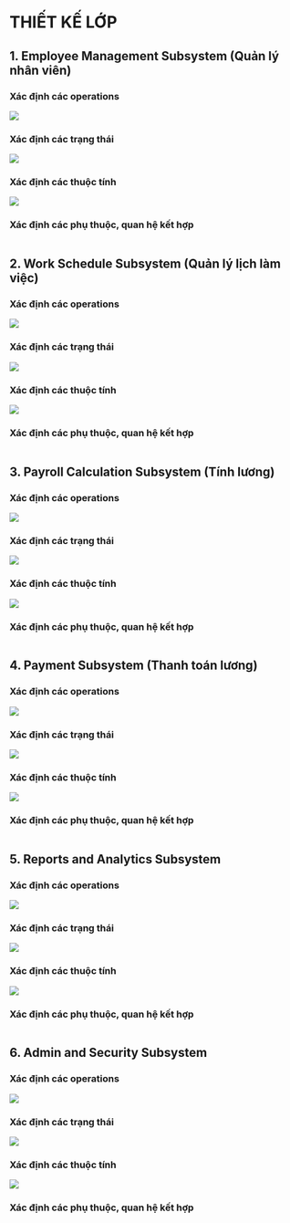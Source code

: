 # THIẾT KẾ LỚP
## **1. Employee Management Subsystem (Quản lý nhân viên)**
### Xác định các operations
![](https://www.planttext.com/api/plantuml/png/b54x3i8m3Drx2ei91YxG0I5H1WOcJc28LIBoK-8YLOYJCN0aha2Qjb2aB7Ynz3xES_nwFDU1qNEZLU7mTC6QOBRLJjcM2FPe8g39C1oQOsW3avx1hO1O9uKXm4VQWttH0EugA44Qdb06DKNmm5wQUe8x6oHBQtAS81SJfXGPzYmzLSZTrAubvfv9kB66lLMA_4zM569KpCVSvSUqY5ElLeg9eN4YFlEVHv2YZ6TNfU_966hYKLqHerGXPnebmywfPTPTBbVVEvMWqr534GrhCgAx_1i00F__0m00)
### Xác định các trạng thái
![](https://www.planttext.com/api/plantuml/png/Z9AnJiCm48PtFuLdf8mme5ArOc50Gg9iKOOZkIQM7BkrpvNwR1ru95u1sqdX4ehATlx_p__fxFiyVQmyWQFGQr7ULB8ebdAzs-cZCgqu5rbzKWuRUIyXYge6KjQasja3Dc8mCsQ3qyV8TKagktoi6B013Kxbg07ney2XHzltollOWu4r4oiXnawppBe3qyQAh3m7St8Mp6YUBiHtucGcXW-3JRd_Xa-uAmr-iLTcPO_uZ730b-twtQEfCV8Ezm4zIPqCCRFv7pkauCmbuWrThmnGnhO9vnqlk3_cAz8ONqABya7UtLP_tTq7HNaV5qN17B52qwHL_G800F__0m00)
### Xác định các thuộc tính
![](https://www.planttext.com/api/plantuml/png/X5HBRi8m4DrpYX4hAW47YAe8gLGgKekgfXSOaacmwazaErIeucHTz4YzGfqG1mS2zIRAl3Tlnczi_tx_B8n5RIl1HoMc7rWGZ1z5oTMU25vGke0WQI6fDcPlB8anV8t0hPIZCT1HZy5wpO3Qu6e94J1f0qYY81TCh6Qo2E8PbQwBfj80kcMQbcZhpFhJAuMC3wMKMoLfNOaDwKlOTOyyhRZJUYTPQPhSdNKAK9MPWrSoLrgWPKfEUhrFpqfFZnMx_rfmfrZMA1v6WMMloh1QhsTPsGO7BFFG-efr6pIK84UzTsZE5OR9oBdwH9cIkG134vH5VjHed3WHUvtxOJyeQRNYt5axDFQwr3Cpzjxpuu7TT2HlHnmqXbdcSoTUrV5zhETjEAsB96_dj2LazJnlAsN4wORIG4P1rjENPDsXC8DPdXFwwY3IEQO4gwUtfBbVWQK0ETbqsucZnMOyLym5CBYZ7li_yzes1WOxcyMdons1Q5u2SulTdUi8t65XXRpAdi_ZOByHLCOf7qOBabdz3lq1003__mC0)
### Xác định các phụ thuộc, quan hệ kết hợp
![]()
## **2. Work Schedule Subsystem (Quản lý lịch làm việc)**
### Xác định các operations
![](https://www.planttext.com/api/plantuml/png/b5AzZi8m3Dxx55Od67Y13YUaAmDpXvj3uoiHRbB5xaa8yMGCF1AlG0ZzGyfoNYpv-pxdivt7xRvbKLxwbh9ErIVL8EG_pf-Wge-eUqAe-WEVMR3DuP91Y9eKyuo_Y-_WeRWleG1ZPG5Xsv4xOmgA3aeb691NMggiJWDyDBzIeYX37D1AlB5DnAy9az_EYdT4w3_irXv3rv6q6jqNasuTMlyvenUQljF_rcWaJ6ZsPTn4Gj2WJEnvSHDxn8PvOqgCkjbypMSge5Ksd9S_s96JxuOdyi0w83dRC8ZBhjasxF_rDPu0003__mC0)
### Xác định các trạng thái
![](https://www.planttext.com/api/plantuml/png/R51B2i8m5Dpd55aBkO28jBWL15sAYvYCRI5DQ_AIoxdmI5v1KgpHajqm7sRUUpsUbIVfAFI6dLSNBiIMdrGB7Knd6vRXfDIAkeWF2RxcVePo7DqGeTd2ab9xo8Z3hRvwM9LI3lS0JzmaePJO3VreGD2_5MecIuaZV9wQ6rGhRGFsfnOF-UvVZ2sQ7IWuE_rh8qHUoofOdJxv1W00__y30000)
### Xác định các thuộc tính
![](https://www.planttext.com/api/plantuml/png/V5DBQiCm4Dtx54DMDiGN22K4waKBfHiNkbQjgICobem-BI7aP5tqIBr2fTX9P5UDDXBpPlJclP5-lhutnZ9jNKTPpveTQn4Mhqhle6wso1qXrExDx8t5RW673FngY1bpnOTWM2MOCVXOmGg4j164NKzgZoder475B7eaR76Lv6d0RCMxhT0oGSQZjTL2jXSSmBSeMbc7h7nElHogGrdO2t_uK897rQxddkuiCP_BMeB4puXyX2SN7RFOh1FVOTv_oeiGVsOT_XKr6lKYqg2tAWtv9XWrZeAYSFk3SjhaHKGzxNLKSw-arOe8TNB4GVYJCFRkdB-E2JMc_FlFgs6rQ2yLyv4LjzWu4jwOLcei2P5bkRu-wXLqJFhFO2RPGyxuTeHio76VSSmstllmWtu1003__mC0)
### Xác định các phụ thuộc, quan hệ kết hợp
![]()
## **3. Payroll Calculation Subsystem (Tính lương)**
### Xác định các operations
![](https://www.planttext.com/api/plantuml/png/R98zRiCm38LtdKBmb0wvG8OYGD8XMu2SW9QOm2Wj6I8Lm2XyiWmvKgzG_wYEZ9WB0NwFqYEbtyTppm91Oasg0VCDDzJ56ThWYVG1o4G2gRpJbrXoou9reN-KxiCGCEj_wLIRefbgfwFUwSf9Hh1koBU8AwW4nWiGXBP7L_AmWDv5HbuX5cqqWy4rA5w0UeSBrBsxFtWdGyQmcCEayJ79DY_xe_kF_jo4igxOsAmbxM8M3ZrtNzciuOQIu145AkBDlC3LQperfdVls-td_1wxbtlEvQEe-4g35BdEwgiFgbDxT7Ru3dy0003__mC0)
### Xác định các trạng thái
![](https://www.planttext.com/api/plantuml/png/ND112i8m40NGVKunQo4N496A87W6SH6IL4VIIPqabNer5nx9AzY6jjQkCin_VC9yNkyYHCKnLKwSLcUGSWj7meZAYU7DkxroEZaLaIwm1h8Fg5NBtZcm5BaLyxptkxfctrZJOJr6dg2nZ2LQ8wOyOtDBOQXMUQwwLc1xJpR4NazWqJtJsbE9N2sx3qZAuJFhySlbk1E_D1UplcBpHqFqtBd-D1if9o4AIwQ_sHS00F__0m00)
### Xác định các thuộc tính
![](https://www.planttext.com/api/plantuml/png/R99DQiCm48NtFeN8oeNc0gQ4GB8fT17gN61iJuseB0bfrDgKdAoB7gbNgEGeHNQaZM2-9ysRdz_ldxqbCEG6KMXetw57jZd1P9GGx02YTGA8AybgrzZ94WuRzbKmVre1rhARz1eBPylqDVPyP1NZaXA2WnPgGioW1YpM8C1C7hq91GkefBDeCwJ3phN1O0wI8X3UuHtoxcDfU8wQyY6Zwb6YyIBFQtBDhAd9SDdFeakHTE8Cuw8B16EcJ1zzzHzcAx6juNfkzYBBsZ2C9GpAIRfzidI-C1N7Sr2ImeqcDwZGkXTkwIcgTxcqaPNh4ORaaINFdEwIDwk5U6GIFuz8mEVKKHK--b2yIukujx_Txlvthc83IB-mDjNEYZ2BYe7MWdjwAVOekx3XVm000F__0m00)
### Xác định các phụ thuộc, quan hệ kết hợp
![]()
## **4. Payment Subsystem (Thanh toán lương)**
### Xác định các operations
![](https://www.planttext.com/api/plantuml/png/R54xYiD03Erz2k4gAN815qjWtMoni90JQ6t5CPaPcP4SC24dIv4ZvGexOu-3WrUDGE_3a_IyF_QYwBMt9kkmEcD3aF_WOCaf7FfV6KJ9vd3D85HbK0HcU9fDrKsphn8AQ9qk4BATuO7e7mWjzy6dWADXrBLRYKe1ZMqDVfEUk0xmGNthcf5mMwVyPAUUZI7_djTpHIA9j4cUnQpQ1jyBj_L2qP0ci2J5riZcjVEuLvGaGieojdMCtUxZTS9Y3aAoP8-S-8OeoGEh8KS-dA66esURtR8zkJh-x0y00F__0m00)
### Xác định các trạng thái
![](https://www.planttext.com/api/plantuml/png/R8z12i8m44NtEKNMGYvGHEf6S2Uu51SXYJgG9cKo2VHiNNWah-2abLB5vVp_UFnvZSysaKRAdHUNpLKgjPCdFNGkq340WIPdnMymKnYDImd2NJQoQ0-MAzdFg5Yr5JvdKyzRzWphliTOglSREcZmB6-aTSP3OE2J_1l563h2GQpKbTkZUK2P-aGHbqKi9RQbwSkjKWieMXTiVVyD003__mC0)
### Xác định các thuộc tính
![](https://www.planttext.com/api/plantuml/png/V9B1JiCm38RlVOfef-xG5wZGD607a00XZHTmMwz4I-8gSIjLQ4_6WKVY5KZRR0kq8fT8_h_O_kryVtvj7OFbLgkaWV88DOhLA_GQ3OjzMxZUCUgL-4Y4FwK2vyHPdcB3oKGpnHvt8XVISAIWRXJrY0iIQ6fzdbmS507Fi-s0qQl3DHUVaT-fylAUhJJr1H2YiLIYSw7DTEsPZcGL4HqeMVci0TaXWrHk90iYXM16-9H4hk_070FuotdXuqlUod8mzzBg0ksyooi06fTCT6ZbeH-AtaxW_zq59_Tas99IlkJ2TfpFy2GTtmHw4zMJHhAyZYGDJ_oB45aOOuqSn0UVbMoV_btsUh5Yw7pUSvPjBhyhF-yHNKoFJBoBN3WVVgFab6pHLCD7_W400F__0m00)
### Xác định các phụ thuộc, quan hệ kết hợp
![]()
## **5. Reports and Analytics Subsystem**
### Xác định các operations
![](https://www.planttext.com/api/plantuml/png/R54xZW8n3Erp2cigABW0nGeajg13S08pOusYpIHHx2coQ4wsnHvfhx3vy1a4BcBflMU_P-NlvtV3Wa76mIYFxHVs1CsHl0l2WBQ3hKKJHRSCf_7CaOM61YuAKhK6cQ6Ahr2jKA3z3jQWhSm8qM8eeIS9slOpedLMoCexgYTB0OMwNNgI8BT2JxCGZvINDwCruaAYfvl1Ccsgy4oFUSit9GTSB9-pJAgqXyzgzN4xVNqtuYAwmbdHV0xUk4ZK95K-4hLbw981uDcDyg8_O0pEc2UvhrWPKvFQaEtoT_q3003__mC0)
### Xác định các trạng thái
![](https://www.planttext.com/api/plantuml/png/L90z3i8m38NtdC8pKYvG8LGa95R4YXXCOzf89GGdAOTZu4XSWJYK5ZRhlS_FFw_7imuHEQPBhmwB8sYzWYqvOepMjMekYxDXF4UeWCbVEKB3X96C-iW2x6cmT1UyWkGCSKP5KRCXsDfxlWvaIfGOu364dFIFVSSr7RgMGcPloNB6fdwXTkdKsz2DQMKnffvGycQlZEMciyClYADIRbzgFI6g9cVaAMy0003__mC0)
### Xác định các thuộc tính
![](https://www.planttext.com/api/plantuml/png/Z9B1JiCm343l_Gfhf-xG7vYcQXEx877Qli2qfef8aobs4GFjopZmIVm2ILkoR0I975B9puhzN7zzV6vOqCdGw-A8pJDs18iz7QqJ1ZGjR0tgawY6uJ0yyec5-WMy5-1Fev4PfkGv54u5RWpTxs05oaW2H8ac7ps8KwPBG6EDa94SwiYGGw5svo-V43uHGyHJ6-NIPxnOrIOPz1h8p9-iw_5IPtbTyLmaOXVpr0r3b1LdxFxKRb4mf-Q81vsHXgdA6tbNBF_LuvqVeBDQayly2VOlF2YMzJI4-bPdb9nJuejrPiWHbjUkeSN8Veq-alteMzwEC2-OKwkg-cVVLZ0mJRNcI83RH2Vi52h3nRdOa6d3Xdy3003__mC0)
### Xác định các phụ thuộc, quan hệ kết hợp
![]()
## **6. Admin and Security Subsystem**
### Xác định các operations
![](https://www.planttext.com/api/plantuml/png/T59BJiGm3Dtt55PNWyHSe0iq8s31OYH4Jv19hIeYiQlO7LIXdem5H-8Af3_Kmf1DfFVni-DyVNmUH4tKDlYiCVRLr0ZviGgEm5059TesEksWRC_IYMB8uJs3TAmt8Z0f9sGwPa2U7g00Hxh2My589c0YIesEwXNNf59l7AjhN6J_ozElyfV-xfaqAJt6JJEUQqUx9NgfSliJk20tAU7CxBTMRdKtZpDECwWkxAfrToYeptEr_yLzDbvNkjtlx-P7B4066WMCjIWoEYPg4EMFeV7S8SB9KDfIGDBrLWe88_x7zu8DHvLndKSolbDdPUla2qR1PEsp0r8r_8Ll0000__y30000)
### Xác định các trạng thái
![](https://www.planttext.com/api/plantuml/png/RD2n2W8n30RWlK-HMUWBYCYvE0cAgpYKDfw5scgJA3wRWu_aAtXNJxs3Mmhf_z6aUJsU5R79BAUWTfCzQ3s7LQfzLEKizKBuY96zDOmEfc0pkhOsWU1gWdSzkpG-5EHZYVfOTU6lHyCoShwhOOSkhz6jXHiZX1b2gWcIy8ZT8Y5l3D4jPLVUl0WIm_bxbLkWXcpiOyK1YRL8T93FHcPQ_wTH5KRNxkeD003__mC0)
### Xác định các thuộc tính
![](https://www.planttext.com/api/plantuml/png/V5F1Ri8m3BttAonEJ88Vg2R4D2v8793w1QRnkeZMgU8KX2Q-R8TzqdvXQSiWNTFbrFezF_lPoVVdrreSMjTKPL9ZViI2OFQYAis0h22ZlB7QNI1h3d8HHzKCFXBm9ozH17fc7sdF4h2DR3UGWcONn1iXorYH1p9dDHS1Ldkfix4gXbbJHd80IbDedezK5sEn9_zrC5u6ESYt9EJsD-vyq7MRS39QTUnh4jYzZoDqBBTWnFJKCBoOsxK6FB91H-4io5PQH1kMcEt28hlzWpFiV15D7_ZvTNyoHvhKcPv0j_1NmyxlfIGxNdrRTgV5FNVCLL0JbUfYVIbFw_uYpJMryZC9k0zxFQIs_6R-4L1KKbGWvkkle-LoTRlMALJ8_a78WzUXzrkGmZjASatMnAfzG3y0003__mC0)
### Xác định các phụ thuộc, quan hệ kết hợp
![]()
